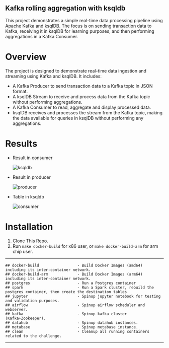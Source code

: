 ## Kafka rolling aggregation with ksqldb

This project demonstrates a simple real-time data processing pipeline using Apache Kafka and ksqlDB. The focus is on sending transaction data to Kafka, receiving it in ksqlDB for learning purposes, and then performing aggregations in a Kafka Consumer.

# Overview

The project is designed to demonstrate real-time data ingestion and streaming using Kafka and ksqlDB. It includes:

- A Kafka Producer to send transaction data to a Kafka topic in JSON format.
- A ksqlDB Stream to receive and process data from the Kafka topic without performing aggregations.
- A Kafka Consumer to read, aggregate and display processed data.
- ksqlDB receives and processes the stream from the Kafka topic, making the data available for queries in ksqlDB without performing any aggregations.

# Results

- Result in consumer

  ![ksqldb](https://cdn.discordapp.com/attachments/716655315613122670/1304466304098500608/Result_in_Consumer.png?ex=672f7e6a&is=672e2cea&hm=06181e383a4256eaa4f5089ce43b50a731cbba96f7bdc3f36e6d656b91faf83b&)

- Result in producer

  ![producer](https://cdn.discordapp.com/attachments/716655315613122670/1304466304539033710/Screenshot_2024-11-08_221205.png?ex=672f7e6a&is=672e2cea&hm=defc743cc3f2fa42b70559707737db6b662e2a8585072a15065143d95b28c07c&)

- Table in ksqldb

  ![consumer](https://cdn.discordapp.com/attachments/716655315613122670/1304466304928976998/stream-to-ksqldb.png?ex=672f7e6a&is=672e2cea&hm=ca16110531c7bb28e3b70a72fc2435073a4f4474e4eafb6a5b73fc008225265e&)

# Installation

1. Clone This Repo.
2. Run `make docker-build` for x86 user, or `make docker-build-arm` for arm chip user.

---

```
## docker-build                 - Build Docker Images (amd64) including its inter-container network.
## docker-build-arm             - Build Docker Images (arm64) including its inter-container network.
## postgres                     - Run a Postgres container
## spark                        - Run a Spark cluster, rebuild the postgres container, then create the destination tables
## jupyter                      - Spinup jupyter notebook for testing and validation purposes.
## airflow                      - Spinup airflow scheduler and webserver.
## kafka                        - Spinup kafka cluster (Kafka+Zookeeper).
## datahub                      - Spinup datahub instances.
## metabase                     - Spinup metabase instance.
## clean                        - Cleanup all running containers related to the challenge.
```

---
